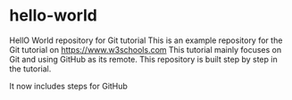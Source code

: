 # hello-world
HellO World repository for Git tutorial
This is an example repository for the Git tutorial on https://www.w3schools.com
This tutorial mainly focuses on Git and using GitHub as its remote.
This repository is built step by step in the tutorial.

It now includes steps for GitHub




